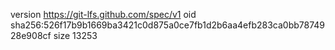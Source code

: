 version https://git-lfs.github.com/spec/v1
oid sha256:526f17b9b1669ba3421c0d875a0ce7fb1d2b6aa4efb283ca0bb7874928e908cf
size 13253
